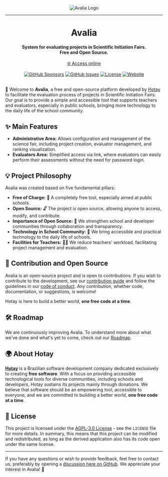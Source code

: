 <div align="center"><img align="center" src="https://raw.githubusercontent.com/hotaydev/avalia/main/.github/images/avalia-title.png" alt="Avalia Logo" /></div>

---

<h1 align="center">Avalia</h1>
<h4 align="center">System for evaluating projects in Scientific Initiation Fairs.<br/>Free and Open Source.</h4>

<div align="center"><a href="https://avalia.hotay.dev/">🌐 Access online</a></div>
&nbsp;

<div align="center">
  <a href="https://github.com/sponsors/hotaydev/"><img alt="GitHub Sponsors" src="https://img.shields.io/github/sponsors/hotaydev?label=Sponsors"></a>
  <a href="https://github.com/hotaydev/avalia/issues"><img alt="GitHub Issues" src="https://img.shields.io/github/issues/hotaydev/avalia?label=Issues"></a>
  <a href="https://github.com/hotaydev/avalia?tab=AGPL-3.0-1-ov-file"><img alt="License" src="https://img.shields.io/github/license/hotaydev/avalia?color=blue&label=Licen%C3%A7a"></a>
  <a href="https://avalia.hotay.dev/"><img alt="Website" src="https://img.shields.io/website?url=https%3A%2F%2Favalia.hotay.dev&up_message=online&down_message=offline&label=Plataforma%20Web"></a>
</div>
&nbsp;

🎉 Welcome to **Avalia**, a free and open-source platform developed by [Hotay](#about-hotay) to facilitate the evaluation process of projects in Scientific Initiation Fairs. Our goal is to provide a simple and accessible tool that supports teachers and evaluators, especially in public schools, bringing more technology to the daily life of the school community.

## ✨ Main Features

- **Administrative Area:** Allows configuration and management of the science fair, including project creation, evaluator management, and ranking visualization.
- **Evaluators Area:** Simplified access via link, where evaluators can easily perform their assessments without the need for password login.

## 💡 Project Philosophy

Avalia was created based on five fundamental pillars:

- **Free of Charge:** 💸 A completely free tool, especially aimed at public schools.
- **Open Source:** 🔓 The project is open source, allowing anyone to access, modify, and contribute.
- **Importance of Open Source:** 🤝 We strengthen school and developer communities through collaboration and transparency.
- **Technology in School Community:** 🏫 We bring accessible and practical technology to the daily life of schools.
- **Facilities for Teachers:** 👩‍🏫 We reduce teachers' workload, facilitating project management and evaluation.

## 🚀 Contribution and Open Source

Avalia is an open-source project and is open to contributions. If you wish to contribute to the development, see our [contribution guide](./CONTRIBUTING.md) and follow the guidelines in our [code of conduct](.github/CODE_OF_CONDUCT.md). Any contribution, whether code, documentation, or suggestions, is welcome!

Hotay is here to build a better world, **one free code at a time**.

## 🛠️ Roadmap

We are continuously improving Avalia. To understand more about what we've done and what's yet to come, check out our [Roadmap](./ROADMAP.md).

## 🌍 About Hotay

**[Hotay](https://www.hotay.dev)** is a Brazilian software development company dedicated exclusively to creating **free software**. With a focus on providing accessible technological tools for diverse communities, including schools and developers, Hotay sustains its projects mainly through donations. We believe that software should be an empowering tool, accessible to everyone, and we are committed to building a better world, **one free code at a time**.

## 📜 License

This project is licensed under the [AGPL-3.0 License](LICENSE) - see the `LICENSE` file for more details.
In summary, this means that this project can be modified and redistributed, as long as the derived application also has its code open under the same license.

---

If you have any questions or wish to provide feedback, feel free to contact us, preferably by opening a [discussion here on GitHub](https://github.com/hotaydev/avalia/discussions). We appreciate your interest in Avalia! 💬
